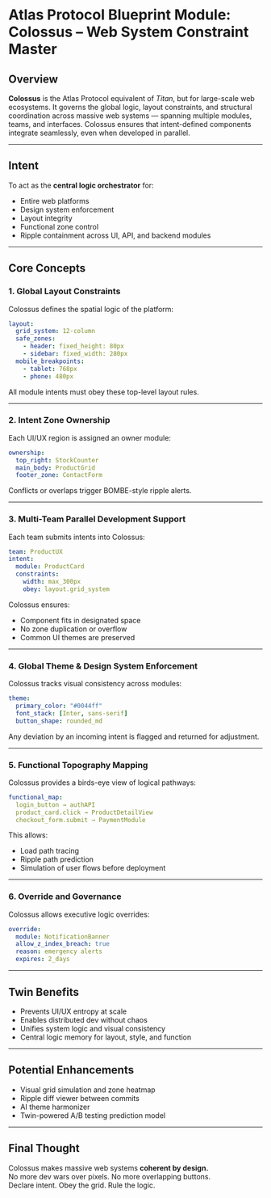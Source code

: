 # Atlas Protocol Blueprint Module: Colossus – Web System Constraint Master

## Overview
**Colossus** is the Atlas Protocol equivalent of *Titan*, but for large-scale web ecosystems. It governs the global logic, layout constraints, and structural coordination across massive web systems — spanning multiple modules, teams, and interfaces. Colossus ensures that intent-defined components integrate seamlessly, even when developed in parallel.

---

## Intent
To act as the **central logic orchestrator** for:
- Entire web platforms
- Design system enforcement
- Layout integrity
- Functional zone control
- Ripple containment across UI, API, and backend modules

---

## Core Concepts

### 1. Global Layout Constraints
Colossus defines the spatial logic of the platform:
```yaml
layout:
  grid_system: 12-column
  safe_zones:
    - header: fixed_height: 80px
    - sidebar: fixed_width: 280px
  mobile_breakpoints:
    - tablet: 768px
    - phone: 480px
```
All module intents must obey these top-level layout rules.

---

### 2. Intent Zone Ownership
Each UI/UX region is assigned an owner module:
```yaml
ownership:
  top_right: StockCounter
  main_body: ProductGrid
  footer_zone: ContactForm
```
Conflicts or overlaps trigger BOMBE-style ripple alerts.

---

### 3. Multi-Team Parallel Development Support
Each team submits intents into Colossus:
```yaml
team: ProductUX
intent:
  module: ProductCard
  constraints:
    width: max_300px
    obey: layout.grid_system
```
Colossus ensures:
- Component fits in designated space
- No zone duplication or overflow
- Common UI themes are preserved

---

### 4. Global Theme & Design System Enforcement
Colossus tracks visual consistency across modules:
```yaml
theme:
  primary_color: "#0044ff"
  font_stack: [Inter, sans-serif]
  button_shape: rounded_md
```
Any deviation by an incoming intent is flagged and returned for adjustment.

---

### 5. Functional Topography Mapping
Colossus provides a birds-eye view of logical pathways:
```yaml
functional_map:
  login_button → authAPI
  product_card.click → ProductDetailView
  checkout_form.submit → PaymentModule
```
This allows:
- Load path tracing
- Ripple path prediction
- Simulation of user flows before deployment

---

### 6. Override and Governance
Colossus allows executive logic overrides:
```yaml
override:
  module: NotificationBanner
  allow_z_index_breach: true
  reason: emergency alerts
  expires: 2_days
```

---

## Twin Benefits
- Prevents UI/UX entropy at scale
- Enables distributed dev without chaos
- Unifies system logic and visual consistency
- Central logic memory for layout, style, and function

---

## Potential Enhancements
- Visual grid simulation and zone heatmap
- Ripple diff viewer between commits
- AI theme harmonizer
- Twin-powered A/B testing prediction model

---

## Final Thought
Colossus makes massive web systems **coherent by design.**  
No more dev wars over pixels. No more overlapping buttons.  
Declare intent. Obey the grid. Rule the logic.